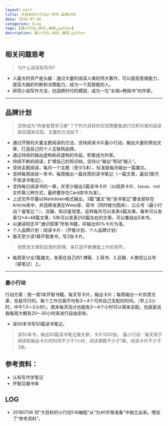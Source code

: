 ```yaml
---
layout: post
title: 大目标的小行动2:写作-品牌计划
date: 2018-07-06
categories: blog
tags: [最小行动,40岁,编程,python]
description: 最小行动,40岁,编程,python
---
```


## 相关问题思考
>为什么阅读和写作?

- 人最大的资产是头脑：通过大量的阅读人类的伟大著作，可以提高思维能力，提高大脑的判断和决策能力，成为一个高智能的人。
- 研究小说写作方法，创造跨时代的模因，成为一位“长销+畅销书”的作家。

---

## 品牌计划
> 怎样成为“终身智慧学习者”？下列大目标的实现需要我进行日积月累的阅读和实践来实现，主要的方法如下：

- 通过开智的大量主题阅读的方法，坚持阅读卡片最小行动，输出大量的原创文章，打造自己的个人互联网品牌。
- 通过持续的输出虚构和非虚构的作品，积累成为作家。
- 持续不断的阅读，扩增自己的知识树。坚持以“输出”带动“输入”。
- 坚持主题阅读，每月一个主题（至少3本），标准是每月输出一篇雄文。
- 坚持每周阅读一本书，每周输出一篇优质的读书笔记（一篇文章，最后1周可不发读书笔记）。
- 坚持每日阅读书的一章，并至少输出3篇读书卡片（以纸质卡片、Issue、md文件等三种方式，最终要存在Card库中为准）。
- 上述文件尽量以Markdown格式输出，3篇“雄文”和“读书笔记”要全部存在Article库中，并选择发表在Www库、简书（同时做为图床）、公众号（最小行动？睿笔记？）、豆瓣、知识星球里。这样每月可以发表4篇文章。每年可以发表12*4=48篇文章，5年可以发表250篇左右的文章，可以集结出5本书。
- 以通读阳志平“通识部落”所有书籍，并输出90%卡片为准。
- 个人品牌计划：阅读卡片-（开智计划、个人品牌计划）
- 每天至少读1章开智类书，写3张卡片。

> 按照发文章的反馈的原理，来打造不断螺旋上升的闭环。

- 每周至少出1篇雄文，发表在自己的1.博客、2.简书、3.豆瓣、4.微信公众号（睿笔记）上。
---

### 最小行动
行动方案：按一周1本开智书籍。每天写卡片，输出卡片；每周输出一片优质文章，也是可行的。每个工作日我平均有3～4个可供自己支配的时间。（早上2小时，中午1.5～2小时）。周末每天估计也能有3～4个小时可以用来支配。也就是说我每周大概有20～30小时来进行自由安排。


- 读50本书写50篇读书笔记。

> 读50本书，输出50篇读书笔记类文章，卡片1000张。
> 最小行动：每天用于阅读和输出卡片的时间不少于1小时，阅读章数不少于1章，阅读卡片不少于3张。

## 参考资料：

- 认知写作学笔记
- 开智豆瓣书单


## LOG
- 20180706 将"大目标的小行动1:AI编程"从“为40岁做准备”中独立出来。增加了“参考资料”。
